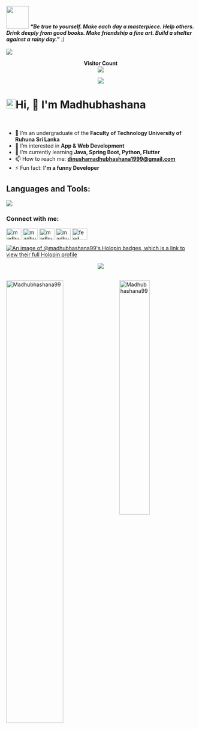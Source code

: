 <img src="https://media.giphy.com/media/LnQjpWaON8nhr21vNW/giphy.gif" width="60"> <em><b>“Be true to yourself. Make each day a masterpiece. Help others. Drink deeply from good books. Make friendship a fine art. Build a shelter against a rainy day.”</b> :)</em><br><br>
![](https://github.com/halfrost/halfrost/blob/master/icons/header_1.png)

<p align="center"> 
  <b>Visitor Count</b><br>
  <img src="https://profile-counter.glitch.me/Madhubhashana99/count.svg" />
</p>

<p align="right">
 <!-- <a href="https://github.com/Madhubhashana99">
    <img src="https://komarev.com/ghpvc/?username=Madhubhashana99&style=flat-square&color=040404" alt="GitHub visitors" />
  </a>-->
  
</p>


<p align="center">
 <a href="#"><img src="https://readme-typing-svg.herokuapp.com?lines=Make+it+Work+;Make+it+right+;Make+it+fast&center=true&width=500&height=50"></a>
</p>

<h1 align="left" id="macropower-title"><img src="https://media.giphy.com/media/hvRJCLFzcasrR4ia7z/giphy.gif" width="25px"></a>Hi, 👋 I'm Madhubhashana</h1>
<br>

- 🔭 I’m an undergraduate of the <b>Faculty of Technology University of Ruhuna Sri Lanka</b>
- 👀 I’m interested in <b>App & Web Development</b>
- 🌱 I’m currently learning <b>Java, Spring Boot, Python, Flutter</b>
- 📫 How to reach me: <b>dinushamadhubhashana1999@gmail.com</b>
- ⚡ Fun fact: <b>I'm a funny Developer</b>


<!--<h3 align="center">I'm an undergraduate at University of Ruhuna in Sri Lanka (Bachelor of Information and Communication Technology Honours)</h3>-->

<h2 align="left">Languages and Tools:</h2>

<p align="left">
  <a href="https://skillicons.dev">
    <img src="https://skillicons.dev/icons?i=java,spring,hibernate,idea,eclipse,vscode,vim,redis,mongodb,mysql,html,css,js,bootstrap,sqlite,py,docker,netlify,git,gitlab,stackoverflow,nginx,jenkins&perline=12" /></a>
  </p>

<h3 align="left">Connect with me:</h3>
<p align="left">
<a href="https://www.linkedin.com/in/madhubhashana-mahindarathne-389061230" target="blank"><img align="center" src="https://raw.githubusercontent.com/rahuldkjain/github-profile-readme-generator/master/src/images/icons/Social/linked-in-alt.svg" alt="madhubhashana mahindarathne" height="30" width="40" /></a>
<a href="https://www.facebook.com/madhubhashana.mahindarathna" target="blank"><img align="center" src="https://raw.githubusercontent.com/rahuldkjain/github-profile-readme-generator/master/src/images/icons/Social/facebook.svg" alt="madhubhashana mahindarathna" height="30" width="40" /></a>
<a href="http://www.instagram.com/madhubhashana_99" target="blank"><img align="center" src="https://raw.githubusercontent.com/rahuldkjain/github-profile-readme-generator/master/src/images/icons/Social/instagram.svg" alt="madhubhashana99" height="30" width="40" /></a>
<a href="https://dribbble.com/madubhashana" target="blank"><img align="center" src="https://raw.githubusercontent.com/rahuldkjain/github-profile-readme-generator/master/src/images/icons/Social/dribbble.svg" alt="madhubhashana mahindarathne" height="30" width="40" /></a>
<a href="https://www.youtube.com/@feedhub3164" target="blank"><img align="center" src="https://raw.githubusercontent.com/rahuldkjain/github-profile-readme-generator/master/src/images/icons/Social/youtube.svg" alt="feed hub" height="30" width="40" /></a>
</p>

[![An image of @madhubhashana99's Holopin badges, which is a link to view their full Holopin profile](https://holopin.me/madhubhashana99)](https://holopin.io/@madhubhashana99)

<p align="center">
  <a href="#"><img src="https://readme-typing-svg.herokuapp.com?lines=Coding+is+the+modern-day+equivalent+of+magic&center=true&width=500&height=50"></a>
</p>

<br>
<a href="#Madhubhashana99-title">
  <img width="55%" src="https://github-readme-stats.vercel.app/api?username=Madhubhashana99&show_icons=true&title_color=18d26e&icon_color=18d26e&text_color=ffffff&bg_color=040404&border_color=18d26e" alt="Madhubhashana99" align="left" />
</a>

<a href="#Madhubhashana99-title">
  <img width="40%" src="https://github-readme-stats.vercel.app/api/top-langs/?username=Madhubhashana99&title_color=18d26e&text_color=ffffff&bg_color=040404&langs_count=8&layout=compact&border_color=18d26e" alt="Madhubhashana99" align="right" />
</a>
